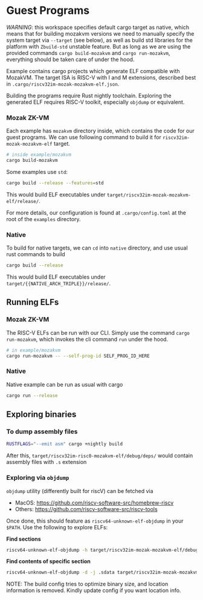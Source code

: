 # Guest Programs

*WARNING*: this workspace specifies default cargo target as native, which means that for building mozakvm versions we need to manually specify the system target via `--target` (see below), as well as build std libraries for the platform with `Zbuild-std` unstable feature. But as long as we are using the provided commands `cargo build-mozakvm` and `cargo run-mozakvm`, everything should be taken care of under the hood.

Example contains cargo projects which generate ELF compatible with MozakVM. The target ISA is RISC-V with I and M extensions, described best in `.cargo/riscv32im-mozak-mozakvm-elf.json`.

Building the programs require Rust nightly toolchain. Exploring the generated ELF requires RISC-V toolkit, especially `objdump` or equivalent.

### Mozak ZK-VM
Each example has `mozakvm` directory inside, which contains the code for our guest programs.
We can use following command to build it for `riscv32im-mozak-mozakvm-elf` target.

```bash
# inside example/mozakvm
cargo build-mozakvm
```

Some examples use `std`:
```bash
cargo build --release --features=std
```

This would build ELF executables under `target/riscv32im-mozak-mozakvm-elf/release/`.

For more details, our configuration is found at `.cargo/config.toml` at the root of the `examples` directory.

### Native

To build for native targets, we can `cd` into `native` directory, and use usual rust commands to build

```bash
cargo build --release 
```

This would build ELF executables under `target/{{NATIVE_ARCH_TRIPLE}}/release/`.

## Running ELFs

### Mozak ZK-VM

The RISC-V ELFs can be run with our CLI. Simply use the command `cargo run-mozakvm`, which invokes the cli command `run` under the hood.

```bash
# in example/mozakvm
cargo run-mozakvm -- --self-prog-id SELF_PROG_ID_HERE
```
### Native

Native example can be run as usual with cargo

```bash
cargo run --release
```

## Exploring binaries

### To dump assembly files
```bash
RUSTFLAGS="--emit asm" cargo +nightly build
```
After this, `target/riscv32im-risc0-mozakvm-elf/debug/deps/` would contain assembly files with `.s` extension

### Exploring via `objdump`
`objdump` utility (differently built for riscV) can be fetched via
- MacOS: https://github.com/riscv-software-src/homebrew-riscv
- Others: https://github.com/riscv-software-src/riscv-tools

Once done, this should feature as `riscv64-unknown-elf-objdump` in your `$PATH`. Use the following to explore ELFs:

**Find sections**
```bash
riscv64-unknown-elf-objdump -h target/riscv32im-mozak-mozakvm-elf/debug/<ELF_NAME>
```
**Find contents of specific section**
```bash
riscv64-unknown-elf-objdump -d -j .sdata target/riscv32im-mozak-mozakvm-elf/debug/<ELF_NAME>
```

NOTE: The build config tries to optimize binary size, and location information is removed. Kindly update config if you want location info.
